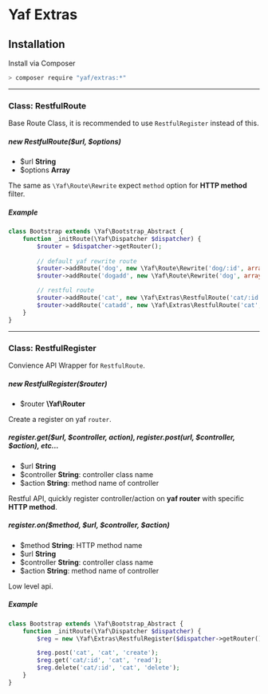 # Yaf Extras


## Installation

Install via Composer

```sh
> composer require "yaf/extras:*"
```


----

### Class: RestfulRoute

Base Route Class, it is recommended to use `RestfulRegister` instead of this.


##### new RestfulRoute($url, $options)
- $url **String**
- $options **Array**

The same as `\Yaf\Route\Rewrite` expect `method` option for **HTTP method** filter.


##### Example
```php
class Bootstrap extends \Yaf\Bootstrap_Abstract {
    function _initRoute(\Yaf\Dispatcher $dispatcher) {
        $router = $dispatcher->getRouter();
        
        // default yaf rewrite route
        $router->addRoute('dog', new \Yaf\Route\Rewrite('dog/:id', array('controller' => 'dog', 'action' => 'read')));
        $router->addRoute('dogadd', new \Yaf\Route\Rewrite('dog', array('controller' => 'dog', 'action' => 'create')));

        // restful route
        $router->addRoute('cat', new \Yaf\Extras\RestfulRoute('cat/:id', array('controller' => 'cat', 'action' => 'read', method => 'get')));
        $router->addRoute('catadd', new \Yaf\Extras\RestfulRoute('cat', array('controller' => 'cat', 'action' => 'create', method => 'post')));
    }
}
```

----

### Class: RestfulRegister

Convience API Wrapper for `RestfulRoute`.


##### new RestfulRegister($router)

- $router **\Yaf\Router**

Create a register on yaf `router`.


##### register.get($url, $controller, $action), register.post($url, $controller, $action), etc...

- $url **String**
- $controller **String**: controller class name
- $action **String**: method name of controller

Restful API, quickly register controller/action on **yaf router** with specific **HTTP method**.


##### register.on($method, $url, $controller, $action)

- $method **String**: HTTP method name
- $url **String**
- $controller **String**: controller class name
- $action **String**: method name of controller

Low level api.


##### Example
```php
class Bootstrap extends \Yaf\Bootstrap_Abstract {
    function _initRoute(\Yaf\Dispatcher $dispatcher) {
        $reg = new \Yaf\Extras\RestfulRegister($dispatcher->getRouter());

        $reg.post('cat', 'cat', 'create');
        $reg.get('cat/:id', 'cat', 'read');
        $reg.delete('cat/:id', 'cat', 'delete');
    }
}
```